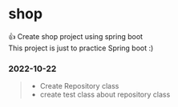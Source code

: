 # shop

👍 Create shop project using spring boot <br/>
This project is just to practice Spring boot :)


### 2022-10-22

> 
> - Create Repository class
> - create test class about repository class
